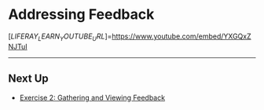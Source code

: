 # Addressing Feedback

[$LIFERAY_LEARN_YOUTUBE_URL$]=https://www.youtube.com/embed/YXGQxZNJTuI

---

## Next Up

* [Exercise 2: Gathering and Viewing Feedback](./exercise-2-gathering-and-viewing-feedback.md)